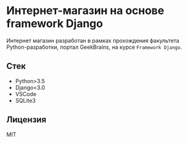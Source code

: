 # Интернет-магазин на основе framework Django

Интернет магазин разработан в рамках прохождения факультета Python-разработки, портал GeekBrains, на курсе `Framework Django`.

## Стек

* Python>3.5
* Django<3.0
* VSCode
* SQLite3

## Лицензия

MIT